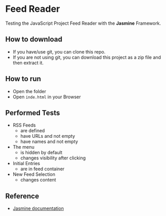 # Feed Reader
Testing the JavaScript Project Feed Reader with the **Jasmine** Framework.

## How to download
*  If you have/use git, you can clone this repo.
*  If you are not using git, you can download this project as a zip file and then extract it.



## How to run
*  Open the folder
*  Open `inde.html` in your Browser

## Performed Tests
*  RSS Feeds
	*  are defined
	*  have URLs and not empty
	*  have names and not empty
*  The menu
	*  is hidden by default
	*  changes visibility after clicking
*  Initial Entries
	*  are in feed container
*  New Feed Selection
	*  changes content

## Reference
*  [Jasmine documentation](https://jasmine.github.io/)